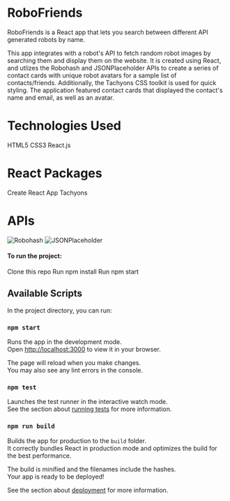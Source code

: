 # RoboFriends

RoboFriends is a React app that lets you search between different API generated robots by name. 


This app integrates with a robot's API to fetch random robot images by searching them and display them on the website. It is created using React, and utlizes the Robohash and JSONPlaceholder APIs to create a series of contact cards with unique robot avatars for a sample list of contacts/friends. Additionally, the Tachyons CSS toolkit is used for quick styling. The application featured contact cards that displayed the contact's name and email, as well as an avatar. 
# Technologies Used
HTML5
CSS3
React.js

# React Packages
Create React App
Tachyons

# APIs
![Robohash](https://robohash.org/)
![JSONPlaceholder](https://jsonplaceholder.typicode.com/)

#### To run the project:

Clone this repo
Run npm install
Run npm start


## Available Scripts

In the project directory, you can run:

### `npm start`

Runs the app in the development mode.\
Open [http://localhost:3000](http://localhost:3000) to view it in your browser.

The page will reload when you make changes.\
You may also see any lint errors in the console.

### `npm test`

Launches the test runner in the interactive watch mode.\
See the section about [running tests](https://facebook.github.io/create-react-app/docs/running-tests) for more information.

### `npm run build`

Builds the app for production to the `build` folder.\
It correctly bundles React in production mode and optimizes the build for the best performance.

The build is minified and the filenames include the hashes.\
Your app is ready to be deployed!

See the section about [deployment](https://facebook.github.io/create-react-app/docs/deployment) for more information.
